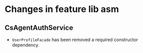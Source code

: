 # Changes in feature lib asm

## CsAgentAuthService

- `UserProfileFacade` has been removed a required constructor dependency.
